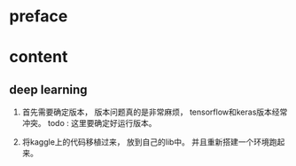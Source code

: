 
# preface

# content 
## deep learning 
1. 首先需要确定版本， 版本问题真的是非常麻烦，  tensorflow和keras版本经常冲突。 todo : 这里要确定好运行版本。


2. 将kaggle上的代码移植过来， 放到自己的lib中。 并且重新搭建一个环境跑起来。